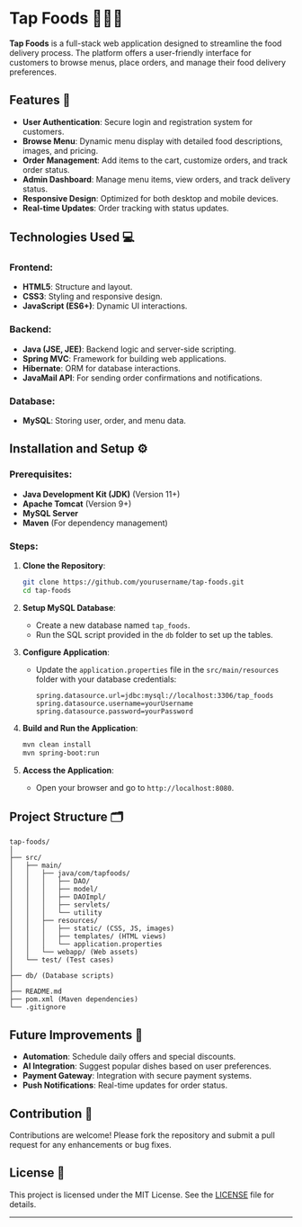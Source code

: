 # Tap Foods 🍔🍕🍱

**Tap Foods** is a full-stack web application designed to streamline the food delivery process. The platform offers a user-friendly interface for customers to browse menus, place orders, and manage their food delivery preferences.

## Features 🚀

- **User Authentication**: Secure login and registration system for customers.
- **Browse Menu**: Dynamic menu display with detailed food descriptions, images, and pricing.
- **Order Management**: Add items to the cart, customize orders, and track order status.
- **Admin Dashboard**: Manage menu items, view orders, and track delivery status.
- **Responsive Design**: Optimized for both desktop and mobile devices.
- **Real-time Updates**: Order tracking with status updates.

## Technologies Used 💻

### Frontend:
- **HTML5**: Structure and layout.
- **CSS3**: Styling and responsive design.
- **JavaScript (ES6+)**: Dynamic UI interactions.

### Backend:
- **Java (JSE, JEE)**: Backend logic and server-side scripting.
- **Spring MVC**: Framework for building web applications.
- **Hibernate**: ORM for database interactions.
- **JavaMail API**: For sending order confirmations and notifications.

### Database:
- **MySQL**: Storing user, order, and menu data.

## Installation and Setup ⚙️

### Prerequisites:
- **Java Development Kit (JDK)** (Version 11+)
- **Apache Tomcat** (Version 9+)
- **MySQL Server**
- **Maven** (For dependency management)

### Steps:

1. **Clone the Repository**:
   ```bash
   git clone https://github.com/yourusername/tap-foods.git
   cd tap-foods
   ```

2. **Setup MySQL Database**:
   - Create a new database named `tap_foods`.
   - Run the SQL script provided in the `db` folder to set up the tables.

3. **Configure Application**:
   - Update the `application.properties` file in the `src/main/resources` folder with your database credentials:
     ```properties
     spring.datasource.url=jdbc:mysql://localhost:3306/tap_foods
     spring.datasource.username=yourUsername
     spring.datasource.password=yourPassword
     ```

4. **Build and Run the Application**:
   ```bash
   mvn clean install
   mvn spring-boot:run
   ```

5. **Access the Application**:
   - Open your browser and go to `http://localhost:8080`.

## Project Structure 🗂️

```
tap-foods/
│
├── src/
│   ├── main/
│   │   ├── java/com/tapfoods/
│   │   │   ├── DAO/
│   │   │   ├── model/
│   │   │   ├── DAOImpl/
│   │   │   ├── servlets/
│   │   │   └── utility
│   │   ├── resources/
│   │   │   ├── static/ (CSS, JS, images)
│   │   │   ├── templates/ (HTML views)
│   │   │   └── application.properties
│   │   └── webapp/ (Web assets)
│   └── test/ (Test cases)
│
├── db/ (Database scripts)
│
├── README.md
├── pom.xml (Maven dependencies)
└── .gitignore
```

## Future Improvements 🌟

- **Automation**: Schedule daily offers and special discounts.
- **AI Integration**: Suggest popular dishes based on user preferences.
- **Payment Gateway**: Integration with secure payment systems.
- **Push Notifications**: Real-time updates for order status.

## Contribution 🤝

Contributions are welcome! Please fork the repository and submit a pull request for any enhancements or bug fixes.

## License 📜

This project is licensed under the MIT License. See the [LICENSE](LICENSE) file for details.

---
